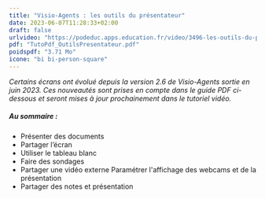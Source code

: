```yaml
---
title: "Visio-Agents : les outils du présentateur"
date: 2023-06-07T11:28:33+02:00
draft: false
urlvideo: "https://podeduc.apps.education.fr/video/3496-les-outils-du-presentateur/"
pdf: "TutoPdf_OutilsPresentateur.pdf"
poidspdf: "3.71 Mo"
icone: "bi bi-person-square"
---
```

*Certains écrans ont évolué depuis la version 2.6 de Visio-Agents sortie en juin 2023. Ces nouveautés sont prises en compte dans le guide PDF ci-dessous et seront mises à jour prochainement dans le tutoriel vidéo.*  
##### Au sommaire :
- Présenter des documents
- Partager l’écran
- Utiliser le tableau blanc
- Faire des sondages
- Partager une vidéo externe
Paramétrer l'affichage des webcams et de la présentation
- Partager des notes et présentation  

